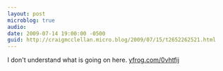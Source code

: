 ```yaml
---
layout: post
microblog: true
audio: 
date: 2009-07-14 19:00:00 -0500
guid: http://craigmcclellan.micro.blog/2009/07/15/t2652262521.html
---
```

I don't understand what is going on here.  [yfrog.com/0vhtfij](http://yfrog.com/0vhtfij)
